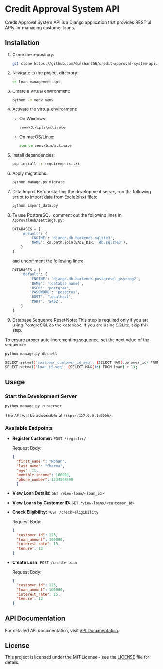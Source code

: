 
# Credit Approval System  API

Credit Approval System  API is a Django application that provides RESTful APIs for managing customer loans.

## Installation

1. Clone the repository:

   ```bash
   git clone https://github.com/Gulshan256/credit-approval-system-api.git
   ```

2. Navigate to the project directory:

   ```bash
   cd loan-management-api
   ```

3. Create a virtual environment:

   ```bash
   python -m venv venv
   ```

4. Activate the virtual environment:

   - On Windows:

     ```bash
     venv\Scripts\activate
     ```

   - On macOS/Linux:

     ```bash
     source venv/bin/activate
     ```

5. Install dependencies:

   ```bash
   pip install -r requirements.txt
   ```

6. Apply migrations:

   ```bash
   python manage.py migrate
   ```

7. Data Import
   Before starting the development server, run the following script to import data from Excle(xlsx) files:
  
   ```bash
   python import_data.py

   ```

8. To use PostgreSQL, comment out the following lines in `ApprovalHub/settings.py`:

   ```python
   DATABASES = {
       'default': {
           'ENGINE': 'django.db.backends.sqlite3',
           'NAME': os.path.join(BASE_DIR, 'db.sqlite3'),
       }
   }
   ```

   and uncomment the following lines:

   ```python
   DATABASES = {
       'default': {
           'ENGINE': 'django.db.backends.postgresql_psycopg2',
           'NAME': '(databse name)',
           'USER': 'postgres',
           'PASSWORD': 'postgres',
           'HOST': 'localhost',
           'PORT': '5432',
       }
   }
   ```


9. Database Sequence Reset Note: This step is required only if you are using PostgreSQL as the database. If you are using SQLite, skip this step.

  To ensure proper auto-incrementing sequence, set the next value of the sequence:
  
   ```bash
   python manage.py dbshell
   ```
   ```bash
   SELECT setval('customer_customer_id_seq', (SELECT MAX(customer_id) FROM customer) + 1);
   SELECT setval('loan_id_seq', (SELECT MAX(id) FROM loan) + 1);
   ```
## Usage

### Start the Development Server

```bash
python manage.py runserver
```

The API will be accessible at `http://127.0.0.1:8000/`.

### Available Endpoints

- **Register Customer:**
  `POST /register/`
  
  Request Body:

  ```json
  {
    "first_name ": "Rohan",
    "last_name": "Sharma",
    "age" :21,
    "monthly_income": 100000,
    "phone_number": 1234567890
    }


- **View Loan Details:**
  `GET /view-loan/<loan_id>`

- **View Loans by Customer ID:**
  `GET /view-loans/<customer_id>`

- **Check Eligibility:**
  `POST /check-eligibility`

  Request Body:

  ```json
  {
    "customer_id": 123,
    "loan_amount": 100000,
    "interest_rate": 15,
    "tenure": 12
  }
  ```

- **Create Loan:**
  `POST /create-loan`

  Request Body:

  ```json
  {
    "customer_id": 123,
    "loan_amount": 100000,
    "interest_rate": 15,
    "tenure": 12
  }
  ```

## API Documentation

For detailed API documentation, visit [API Documentation](#).

## License

This project is licensed under the MIT License - see the [LICENSE](LICENSE) file for details.
```

